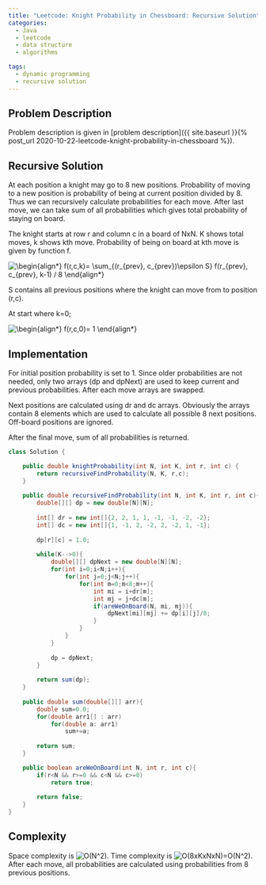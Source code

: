 ```yaml
---
title: "Leetcode: Knight Probability in Chessboard: Recursive Solution"
categories:
  - Java
  - leetcode
  - data structure
  - algorithms

tags:
  - dynamic programming
  - recursive solution
---
```


## Problem Description

Problem description is given in [problem description]({{ site.baseurl }}{% post_url 2020-10-22-leetcode-knight-probability-in-chessboard %}).

## Recursive Solution

At each position a knight may go to 8 new positions. Probability of moving to a new position is probability of being at current position divided by 8. Thus we can recursively calculate probabilities for each move. After last move, we can take sum of all probabilities which gives total probability of staying on board.  

The knight starts at row r and column c in a board of NxN. K shows total moves, k shows kth move. Probability of being on board at kth move is given by function f.

![\begin{align*}
f(r,c,k)= \sum_{(r_{prev}, c_{prev})\epsilon S} f(r_{prev}, c_{prev}, k-1) / 8
\end{align*}
](https://render.githubusercontent.com/render/math?math=%5CLarge+%5Cdisplaystyle+%5Cbegin%7Balign%2A%7D%0Af%28r%2Cc%2Ck%29%3D+%5Csum_%7B%28r_%7Bprev%7D%2C+c_%7Bprev%7D%29%5Cepsilon+S%7D+f%28r_%7Bprev%7D%2C+c_%7Bprev%7D%2C+k-1%29+%2F+8%0A%5Cend%7Balign%2A%7D%0A)

S contains all previous positions where the knight can move from to position (r,c).

At start where k=0;

![\begin{align*}
f(r,c,0)= 1
\end{align*}
](https://render.githubusercontent.com/render/math?math=%5Clarge+%5Cdisplaystyle+%5Cbegin%7Balign%2A%7D%0Af%28r%2Cc%2C0%29%3D+1%0A%5Cend%7Balign%2A%7D%0A) 

## Implementation

For initial position probability is set to 1. Since older probabilities are not needed, only two arrays (dp and dpNext) are used to keep current and previous probabilities. After each move arrays are swapped. 

Next positions are calculated using dr and dc arrays. Obviously the arrays contain 8 elements which are used to calculate all possible 8 next positions. Off-board positions are ignored. 

After the final move, sum of all probabilities is returned.  

```java
class Solution {

    public double knightProbability(int N, int K, int r, int c) {
        return recursiveFindProbability(N, K, r,c);
    }
    
    public double recursiveFindProbability(int N, int K, int r, int c){
        double[][] dp = new double[N][N];
        
        int[] dr = new int[]{2, 2, 1, 1, -1, -1, -2, -2};
        int[] dc = new int[]{1, -1, 2, -2, 2, -2, 1, -1};
        
        dp[r][c] = 1.0;
        
        while(K-->0){
            double[][] dpNext = new double[N][N];
            for(int i=0;i<N;i++){
                for(int j=0;j<N;j++){
                    for(int m=0;m<8;m++){
                        int mi = i+dr[m];
                        int mj = j+dc[m];
                        if(areWeOnBoard(N, mi, mj)){
                            dpNext[mi][mj] += dp[i][j]/8; 
                        }
                    }
                }
            }
            
            dp = dpNext;
        }
        
        return sum(dp);
    }
    
    public double sum(double[][] arr){
        double sum=0.0;
        for(double arr1[] : arr)
            for(double a: arr1)
                sum+=a;
        
        return sum;
    }

    public boolean areWeOnBoard(int N, int r, int c){
        if(r<N && r>=0 && c<N && c>=0)
            return true;
        
        return false;
    }
}
```

## Complexity

Space complexity is ![O(N^2)](https://render.githubusercontent.com/render/math?math=%5Ctextstyle+O%28N%5E2%29). Time complexity is ![O(8xKxNxN)=O(N^2)](https://render.githubusercontent.com/render/math?math=%5Ctextstyle+O%288xKxNxN%29%3DO%28N%5E2%29). After each move, all probabilities are calculated using probabilities from 8 previous positions. 